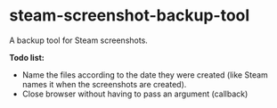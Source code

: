 # steam-screenshot-backup-tool
A backup tool for Steam screenshots.

**Todo list:**
* Name the files according to the date they were created (like Steam names it when the screenshots are created).
* Close  browser without having to pass an argument (callback)
